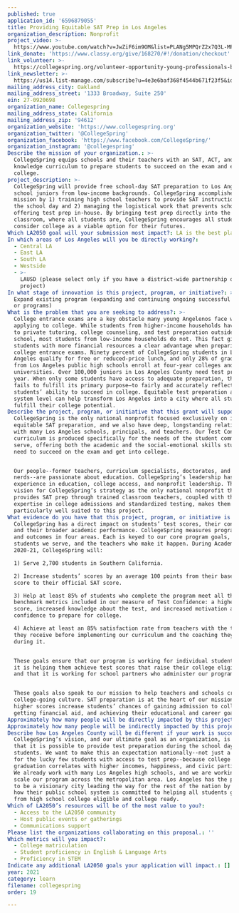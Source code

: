 ```yaml
---
published: true
application_id: '6596879055'
title: Providing Equitable SAT Prep in Los Angeles
organization_description: Nonprofit
project_video: >-
  https://www.youtube.com/watch?v=JwZiF6im9OM&list=PLANg5MPQrZ2x7Q3L-MPW75SgOijMyUiOl&index=2&t=0s
link_donate: 'https://www.classy.org/give/168270/#!/donation/checkout'
link_volunteer: >-
  https://collegespring.org/volunteer-opportunity-young-professionals-board-member/
link_newsletter: >-
  https://us14.list-manage.com/subscribe?u=4e3e6baf368f4544b671f23f5&id=bea896de16
mailing_address_city: Oakland
mailing_address_street: '1333 Broadway, Suite 250'
ein: 27-0920698
organization_name: Collegespring
mailing_address_state: California
mailing_address_zip: '94612'
organization_website: 'https://www.collegespring.org'
organization_twitter: '@CollegeSpring'
organization_facebook: 'https://www.facebook.com/CollegeSpring/'
organization_instagram: '@collegespring'
Describe the mission of your organization.: >-
  CollegeSpring equips schools and their teachers with an SAT, ACT, and college
  knowledge curriculum to prepare students to succeed on the exam and enter
  college.
project_description: >-
  CollegeSpring will provide free school-day SAT preparation to Los Angeles high
  school juniors from low-income backgrounds. CollegeSpring accomplishes this
  mission by 1) training high school teachers to provide SAT instruction during
  the school day and 2) managing the logistical work that prevents schools from
  offering test prep in-house. By bringing test prep directly into the
  classroom, where all students are, CollegeSpring encourages all students to
  consider college as a viable option for their futures. 
Which LA2050 goal will your submission most impact?: LA is the best place to LEARN
In which areas of Los Angeles will you be directly working?:
  - Central LA
  - East LA
  - South LA
  - Westside
  - >-
    LAUSD (please select only if you have a district-wide partnership or
    project)
In what stage of innovation is this project, program, or initiative?: >-
  Expand existing program (expanding and continuing ongoing successful projects
  or programs)
What is the problem that you are seeking to address?: >-
  College entrance exams are a key obstacle many young Angelenos face when
  applying to college. While students from higher-income households have access
  to private tutoring, college counseling, and test preparation outside of
  school, most students from low-income households do not. This fact gives
  students with more financial resources a clear advantage when preparing for
  college entrance exams. Ninety percent of CollegeSpring students in Los
  Angeles qualify for free or reduced-price lunch, and only 28% of graduates
  from Los Angeles public high schools enroll at four-year colleges and
  universities. Over 100,000 juniors in Los Angeles County need test prep each
  year. When only some students have access to adequate preparation, the test
  fails to fulfill its primary purpose—to fairly and accurately reflect all
  students’ ability to succeed in college. Equitable test preparation at a
  system level can help transform Los Angeles into a city where all students
  fulfill their college potential.
Describe the project, program, or initiative that this grant will support to address the problem identified.: >-
  CollegeSpring is the only national nonprofit focused exclusively on inclusive,
  equitable SAT preparation, and we also have deep, longstanding relationships
  with many Los Angeles schools, principals, and teachers. Our Test Confidence
  curriculum is produced specifically for the needs of the student community we
  serve, offering both the academic and the social-emotional skills students
  need to succeed on the exam and get into college.


  Our people--former teachers, curriculum specialists, doctorates, and data
  nerds--are passionate about education. CollegeSpring’s leadership has deep
  experience in education, college access, and nonprofit leadership. Their
  vision for CollegeSpring’s strategy as the only national nonprofit that
  provides SAT prep through trained classroom teachers, coupled with their
  expertise in college admissions and standardized testing, makes them
  particularly well suited to this project.
What evidence do you have that this project, program, or initiative is or will be successful, and how will you define and measure success?: >-
  CollegeSpring has a direct impact on students’ test scores, their confidence,
  and their broader academic performance. CollegeSpring measures program success
  and outcomes in four areas. Each is keyed to our core program goals, the
  students we serve, and the teachers who make it happen. During Academic Year
  2020-21, CollegeSpring will:

  1) Serve 2,700 students in Southern California.

  2) Increase students’ scores by an average 100 points from their baseline
  score to their official SAT score. 

  3) Help at least 85% of students who complete the program meet all three
  benchmark metrics included in our measure of Test Confidence: a higher SAT
  score, increased knowledge about the test, and increased motivation and
  confidence to prepare for college. 

  4) Achieve at least an 85% satisfaction rate from teachers with the training
  they receive before implementing our curriculum and the coaching they receive
  during it.


  These goals ensure that our program is working for individual students, that
  it is helping them achieve test scores that raise their college eligibility,
  and that it is working for school partners who administer our program. 


  These goals also speak to our mission to help teachers and schools create a
  college-going culture. SAT preparation is at the heart of our mission because
  higher scores increase students’ chances of gaining admission to college,
  getting financial aid, and achieving their educational and career goals.
Approximately how many people will be directly impacted by this project, program, or initiative?: '2700'
Approximately how many people will be indirectly impacted by this project, program, or initiative?: '3200'
Describe how Los Angeles County will be different if your work is successful.: >-
  CollegeSpring’s vision, and our ultimate goal as an organization, is to prove
  that it is possible to provide test preparation during the school day to all
  students. We want to make this an expectation nationally--not just a privilege
  for the lucky few students with access to test prep--because college
  graduation correlates with higher incomes, happiness, and civic participation.
  We already work with many Los Angeles high schools, and we are working to
  scale our program across the metropolitan area. Los Angeles has the potential
  to be a visionary city leading the way for the rest of the nation by showing
  how their public school system is committed to helping all students graduate
  from high school college eligible and college ready.
Which of LA2050’s resources will be of the most value to you?:
  - Access to the LA2050 community
  - Host public events or gatherings
  - Communications support
Please list the organizations collaborating on this proposal.: ''
Which metrics will you impact?:
  - College matriculation
  - Student proficiency in English & Language Arts
  - Proficiency in STEM
Indicate any additional LA2050 goals your application will impact.: []
year: 2021
category: learn
filename: collegespring
order: 19

---
```

